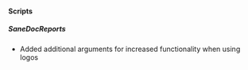 #### Scripts
##### SaneDocReports
- Added additional arguments for increased functionality when using logos
